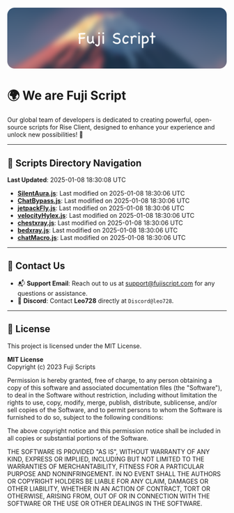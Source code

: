 ![Banner](.github/b.webp)

# 🌍 **We are Fuji Script**

Our global team of developers is dedicated to creating powerful, open-source scripts for Rise Client, designed to enhance your experience and unlock new possibilities! 🌟

---
<!-- SCRIPTS_NAVIGATION_START -->
## 📂 **Scripts Directory Navigation**

**Last Updated**: 2025-01-08 18:30:08 UTC

- **[SilentAura.js](scripts/SilentAura.js)**: Last modified on 2025-01-08 18:30:06 UTC
- **[ChatBypass.js](scripts/ChatBypass.js)**: Last modified on 2025-01-08 18:30:06 UTC
- **[jetpackFly.js](scripts/jetpackFly.js)**: Last modified on 2025-01-08 18:30:06 UTC
- **[velocityHylex.js](scripts/velocityHylex.js)**: Last modified on 2025-01-08 18:30:06 UTC
- **[chestxray.js](scripts/chestxray.js)**: Last modified on 2025-01-08 18:30:06 UTC
- **[bedxray.js](scripts/bedxray.js)**: Last modified on 2025-01-08 18:30:06 UTC
- **[chatMacro.js](scripts/chatMacro.js)**: Last modified on 2025-01-08 18:30:06 UTC

<!-- SCRIPTS_NAVIGATION_END -->

---

## 💬 **Contact Us**  
- 📬 **Support Email**: Reach out to us at [support@fujiscript.com](mailto:support@fujiscript.com) for any questions or assistance.  
- 💬 **Discord**: Contact **Leo728** directly at `Discord@leo728`.

---

## 📜 **License**

This project is licensed under the MIT License.  

**MIT License**  
Copyright (c) 2023 Fuji Scripts  

Permission is hereby granted, free of charge, to any person obtaining a copy of this software and associated documentation files (the "Software"), to deal in the Software without restriction, including without limitation the rights to use, copy, modify, merge, publish, distribute, sublicense, and/or sell copies of the Software, and to permit persons to whom the Software is furnished to do so, subject to the following conditions:  

The above copyright notice and this permission notice shall be included in all copies or substantial portions of the Software.  

THE SOFTWARE IS PROVIDED "AS IS", WITHOUT WARRANTY OF ANY KIND, EXPRESS OR IMPLIED, INCLUDING BUT NOT LIMITED TO THE WARRANTIES OF MERCHANTABILITY, FITNESS FOR A PARTICULAR PURPOSE AND NONINFRINGEMENT. IN NO EVENT SHALL THE AUTHORS OR COPYRIGHT HOLDERS BE LIABLE FOR ANY CLAIM, DAMAGES OR OTHER LIABILITY, WHETHER IN AN ACTION OF CONTRACT, TORT OR OTHERWISE, ARISING FROM, OUT OF OR IN CONNECTION WITH THE SOFTWARE OR THE USE OR OTHER DEALINGS IN THE SOFTWARE.  
